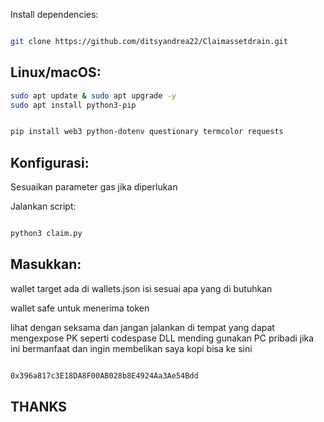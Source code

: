 Install dependencies:
```bash

git clone https://github.com/ditsyandrea22/Claimassetdrain.git

```
## Linux/macOS: 

```bash
sudo apt update & sudo apt upgrade -y
sudo apt install python3-pip

```

```bash

pip install web3 python-dotenv questionary termcolor requests

```
## Konfigurasi:

Sesuaikan parameter gas jika diperlukan

Jalankan script:

```bash

python3 claim.py

```
## Masukkan:

wallet target ada di wallets.json isi sesuai apa yang di butuhkan

wallet safe untuk menerima token

lihat dengan seksama dan jangan jalankan di tempat yang dapat mengexpose PK seperti codespase DLL mending gunakan PC pribadi jika ini bermanfaat dan ingin membelikan saya kopi bisa ke sini

```bash

0x396a817c3E18DA8F00AB028b8E4924Aa3Ae54Bdd

```

## THANKS

